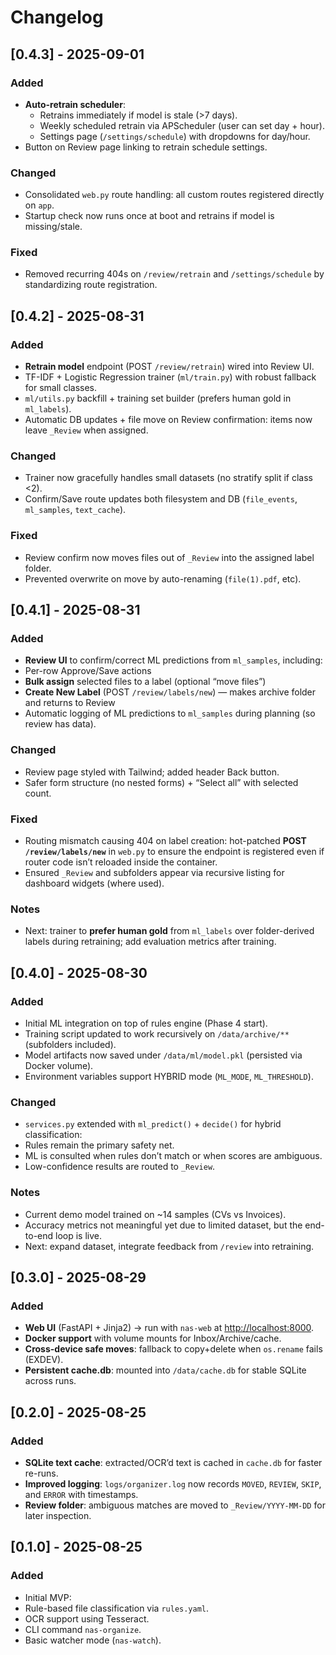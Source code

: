 # Changelog
## [0.4.3] - 2025-09-01
### Added
- **Auto-retrain scheduler**:
  - Retrains immediately if model is stale (>7 days).
  - Weekly scheduled retrain via APScheduler (user can set day + hour).
  - Settings page (`/settings/schedule`) with dropdowns for day/hour.
- Button on Review page linking to retrain schedule settings.

### Changed
- Consolidated `web.py` route handling: all custom routes registered directly on `app`.
- Startup check now runs once at boot and retrains if model is missing/stale.

### Fixed
- Removed recurring 404s on `/review/retrain` and `/settings/schedule` by standardizing route registration.


## [0.4.2] - 2025-08-31
### Added
- **Retrain model** endpoint (POST `/review/retrain`) wired into Review UI.
- TF-IDF + Logistic Regression trainer (`ml/train.py`) with robust fallback for small classes.
- `ml/utils.py` backfill + training set builder (prefers human gold in `ml_labels`).
- Automatic DB updates + file move on Review confirmation: items now leave `_Review` when assigned.

### Changed
- Trainer now gracefully handles small datasets (no stratify split if class <2).
- Confirm/Save route updates both filesystem and DB (`file_events`, `ml_samples`, `text_cache`).

### Fixed
- Review confirm now moves files out of `_Review` into the assigned label folder.
- Prevented overwrite on move by auto-renaming (`file(1).pdf`, etc).

## [0.4.1] - 2025-08-31
### Added
- **Review UI** to confirm/correct ML predictions from `ml_samples`, including:
- Per-row Approve/Save actions
- **Bulk assign** selected files to a label (optional “move files”)
- **Create New Label** (POST `/review/labels/new`) — makes archive folder and returns to Review
- Automatic logging of ML predictions to `ml_samples` during planning (so review has data).

### Changed
- Review page styled with Tailwind; added header Back button.
- Safer form structure (no nested forms) + “Select all” with selected count.

### Fixed
- Routing mismatch causing 404 on label creation: hot-patched **POST `/review/labels/new`** in `web.py` to ensure the endpoint is registered even if router code isn’t reloaded inside the container.
- Ensured `_Review` and subfolders appear via recursive listing for dashboard widgets (where used).

### Notes
- Next: trainer to **prefer human gold** from `ml_labels` over folder-derived labels during retraining; add evaluation metrics after training.

## [0.4.0] - 2025-08-30
### Added
- Initial ML integration on top of rules engine (Phase 4 start).
- Training script updated to work recursively on `/data/archive/**` (subfolders included).
- Model artifacts now saved under `/data/ml/model.pkl` (persisted via Docker volume).
- Environment variables support HYBRID mode (`ML_MODE`, `ML_THRESHOLD`).

### Changed
- `services.py` extended with `ml_predict()` + `decide()` for hybrid classification:
- Rules remain the primary safety net.
- ML is consulted when rules don’t match or when scores are ambiguous.
- Low-confidence results are routed to `_Review`.

### Notes
- Current demo model trained on ~14 samples (CVs vs Invoices).
- Accuracy metrics not meaningful yet due to limited dataset, but the end-to-end loop is live.
- Next: expand dataset, integrate feedback from `/review` into retraining.

## [0.3.0] - 2025-08-29
### Added
- **Web UI** (FastAPI + Jinja2) → run with `nas-web` at [http://localhost:8000](http://localhost:8000).
- **Docker support** with volume mounts for Inbox/Archive/cache.
- **Cross-device safe moves**: fallback to copy+delete when `os.rename` fails (EXDEV).
- **Persistent cache.db**: mounted into `/data/cache.db` for stable SQLite across runs.


## [0.2.0] - 2025-08-25
### Added
- **SQLite text cache**: extracted/OCR’d text is cached in `cache.db` for faster re-runs.
- **Improved logging**: `logs/organizer.log` now records `MOVED`, `REVIEW`, `SKIP`, and `ERROR` with timestamps.
- **Review folder**: ambiguous matches are moved to `_Review/YYYY-MM-DD` for later inspection.

## [0.1.0] - 2025-08-25
### Added
- Initial MVP:
- Rule-based file classification via `rules.yaml`.
- OCR support using Tesseract.
- CLI command `nas-organize`.
- Basic watcher mode (`nas-watch`).
